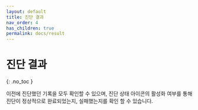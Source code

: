 ```yaml
---
layout: default
title: 진단 결과
nav_order: 4
has_children: true
permalink: docs/result
---
```


# 진단 결과
{: .no_toc }

이전에 진단했던 기록을 모두 확인할 수 있으며, 진단 상태 아이콘의 활성화 여부를 통해 진단이 정상적으로 완료되었는지, 실패했는지를 확인 할 수 있습니다. <br />
